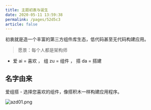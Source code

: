 ```yaml
---
title: 主题初衷与诞生
date: 2020-05-11 13:59:38
permalink: /pages/52d5c3
article: false
---
```


初衷就是造一个丰富的第三方组件库生态，低代码甚至无代码构建应用。


> 愿景：每个人都是架构师

- 爱 ai = 喜欢 ， 组 zu = 组件 ， 搭 da = 搭建

## 名字由来

爱组搭 - 选择您喜欢的组件，像搭积木一样构建应用程序。


![azd01.png](img/azd01.png)

